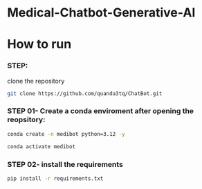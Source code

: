 # Medical-Chatbot-Generative-AI



# How to run
### STEP:

clone the repository

```bash
git clone https://github.com/quanda3tq/ChatBot.git
```
### STEP 01- Create a conda enviroment after opening the reopsitory:

```bash
conda create -n medibot python=3.12 -y
```

```bash
conda activate medibot
```

### STEP 02- install the requirements

```bash
pip install -r requirements.txt
```

